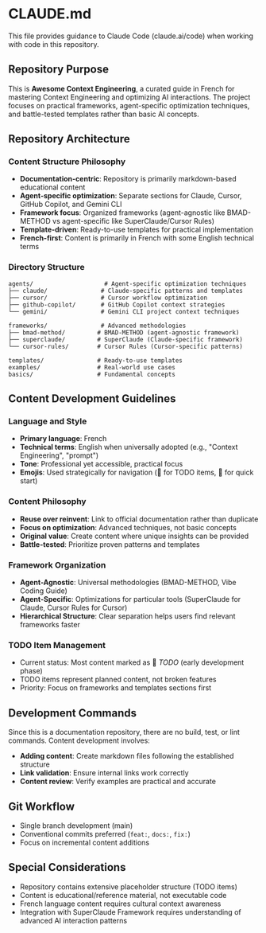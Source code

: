 # CLAUDE.md

This file provides guidance to Claude Code (claude.ai/code) when working with code in this repository.

## Repository Purpose

This is **Awesome Context Engineering**, a curated guide in French for mastering Context Engineering and optimizing AI interactions. The project focuses on practical frameworks, agent-specific optimization techniques, and battle-tested templates rather than basic AI concepts.

## Repository Architecture

### Content Structure Philosophy
- **Documentation-centric**: Repository is primarily markdown-based educational content
- **Agent-specific optimization**: Separate sections for Claude, Cursor, GitHub Copilot, and Gemini CLI
- **Framework focus**: Organized frameworks (agent-agnostic like BMAD-METHOD vs agent-specific like SuperClaude/Cursor Rules)
- **Template-driven**: Ready-to-use templates for practical implementation
- **French-first**: Content is primarily in French with some English technical terms

### Directory Structure
```
agents/                    # Agent-specific optimization techniques
├── claude/               # Claude-specific patterns and templates
├── cursor/               # Cursor workflow optimization
├── github-copilot/       # GitHub Copilot context strategies
└── gemini/               # Gemini CLI project context techniques

frameworks/               # Advanced methodologies
├── bmad-method/         # BMAD-METHOD (agent-agnostic framework)
├── superclaude/         # SuperClaude (Claude-specific framework)
└── cursor-rules/        # Cursor Rules (Cursor-specific patterns)

templates/               # Ready-to-use templates
examples/                # Real-world use cases
basics/                  # Fundamental concepts
```

## Content Development Guidelines

### Language and Style
- **Primary language**: French
- **Technical terms**: English when universally adopted (e.g., "Context Engineering", "prompt")
- **Tone**: Professional yet accessible, practical focus
- **Emojis**: Used strategically for navigation (🚧 for TODO items, 🚀 for quick start)

### Content Philosophy
- **Reuse over reinvent**: Link to official documentation rather than duplicate
- **Focus on optimization**: Advanced techniques, not basic concepts  
- **Original value**: Create content where unique insights can be provided
- **Battle-tested**: Prioritize proven patterns and templates

### Framework Organization
- **Agent-Agnostic**: Universal methodologies (BMAD-METHOD, Vibe Coding Guide)
- **Agent-Specific**: Optimizations for particular tools (SuperClaude for Claude, Cursor Rules for Cursor)
- **Hierarchical Structure**: Clear separation helps users find relevant frameworks faster

### TODO Item Management
- Current status: Most content marked as 🚧 *TODO* (early development phase)
- TODO items represent planned content, not broken features
- Priority: Focus on frameworks and templates sections first

## Development Commands

Since this is a documentation repository, there are no build, test, or lint commands. Content development involves:

- **Adding content**: Create markdown files following the established structure
- **Link validation**: Ensure internal links work correctly
- **Content review**: Verify examples are practical and accurate

## Git Workflow

- Single branch development (main)
- Conventional commits preferred (`feat:`, `docs:`, `fix:`)
- Focus on incremental content additions

## Special Considerations

- Repository contains extensive placeholder structure (TODO items)
- Content is educational/reference material, not executable code
- French language content requires cultural context awareness
- Integration with SuperClaude Framework requires understanding of advanced AI interaction patterns